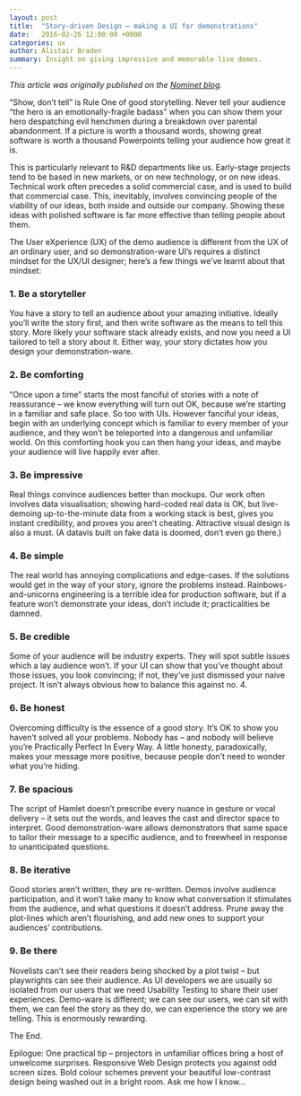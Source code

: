 ```yaml
---
layout: post
title:  "Story-driven Design – making a UI for demonstrations"
date:   2016-02-26 12:00:00 +0000
categories: ux
author: Alistair Braden
summary: Insight on giving impressive and memorable live demos.
---
```


*This article was originally published on the [Nominet blog](https://nominet.uk/blog).*

“Show, don’t tell” is Rule One of good storytelling. Never tell your audience “the hero is an emotionally-fragile badass” when you can show them your hero despatching evil henchmen during a breakdown over parental abandonment. If a picture is worth a thousand words, showing great software is worth a thousand Powerpoints telling your audience how great it is.

This is particularly relevant to R&D departments like us. Early-stage projects tend to be based in new markets, or on new technology, or on new ideas. Technical work often precedes a solid commercial case, and is used to build that commercial case. This, inevitably, involves convincing people of the viability of our ideas, both inside and outside our company. Showing these ideas with polished software is far more effective than telling people about them.

The User eXperience (UX) of the demo audience is different from the UX of an ordinary user, and so demonstration-ware UI’s requires a distinct mindset for the UX/UI designer; here’s a few things we’ve learnt about that mindset:

### 1. Be a storyteller
You have a story to tell an audience about your amazing initiative. Ideally you’ll write the story first, and then write software as the means to tell this story. More likely your software stack already exists, and now you need a UI tailored to tell a story about it. Either way, your story dictates how you design your demonstration-ware.

### 2. Be comforting
“Once upon a time” starts the most fanciful of stories with a note of reassurance – we know everything will turn out OK, because we’re starting in a familiar and safe place. So too with UIs. However fanciful your ideas, begin with an underlying concept which is familiar to every member of your audience, and they won’t be teleported into a dangerous and unfamiliar world. On this comforting hook you can then hang your ideas, and maybe your audience will live happily ever after.

### 3. Be impressive
Real things convince audiences better than mockups. Our work often involves data visualisation; showing hard-coded real data is OK, but live-demoing up-to-the-minute data from a working stack is best, gives you instant credibility, and proves you aren’t cheating. Attractive visual design is also a must.
(A datavis built on fake data is doomed, don’t even go there.)

### 4. Be simple
The real world has annoying complications and edge-cases. If the solutions would get in the way of your story, ignore the problems instead. Rainbows-and-unicorns engineering is a terrible idea for production software, but if a feature won’t demonstrate your ideas, don’t include it; practicalities be damned.

### 5. Be credible
Some of your audience will be industry experts. They will spot subtle issues which a lay audience won’t. If your UI can show that you’ve thought about those issues, you look convincing; if not, they’ve just dismissed your naive project.
It isn’t always obvious how to balance this against no. 4.

### 6. Be honest
Overcoming difficulty is the essence of a good story. It’s OK to show you haven’t solved all your problems. Nobody has – and nobody will believe you’re Practically Perfect In Every Way. A little honesty, paradoxically, makes your message more positive, because people don’t need to wonder what you’re hiding.

### 7. Be spacious
The script of Hamlet doesn’t prescribe every nuance in gesture or vocal delivery – it sets out the words, and leaves the cast and director space to interpret. Good demonstration-ware allows demonstrators that same space to tailor their message to a specific audience, and to freewheel in response to unanticipated questions.

### 8. Be iterative
Good stories aren’t written, they are re-written. Demos involve audience participation, and it won’t take many to know what conversation it stimulates from the audience, and what questions it doesn’t address. Prune away the plot-lines which aren’t flourishing, and add new ones to support your audiences’ contributions.

### 9. Be there
Novelists can’t see their readers being shocked by a plot twist – but playwrights can see their audience. As UI developers we are usually so isolated from our users that we need Usability Testing to share their user experiences. Demo-ware is different; we can see our users, we can sit with them, we can feel the story as they do, we can experience the story we are telling. This is enormously rewarding.

The End.

Epilogue: One practical tip – projectors in unfamiliar offices bring a host of unwelcome surprises. Responsive Web Design protects you against odd screen sizes. Bold colour schemes prevent your beautiful low-contrast design being washed out in a bright room. Ask me how I know…